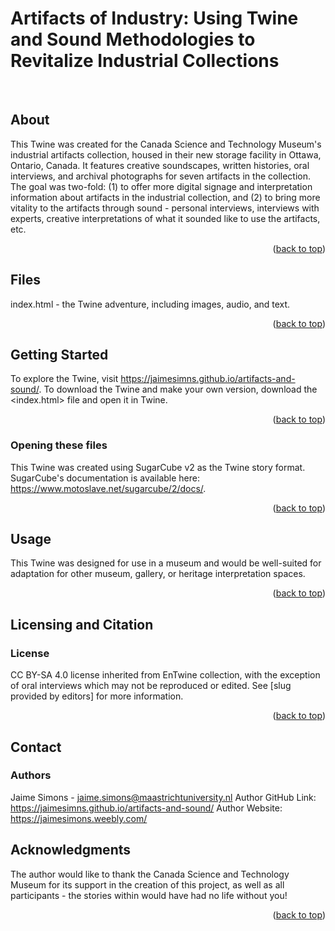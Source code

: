 <a id="readme-top"></a>

# Artifacts of Industry: Using Twine and Sound Methodologies to Revitalize Industrial Collections 
 
## About
This Twine was created for the Canada Science and Technology Museum's industrial artifacts collection, housed in their new storage facility in Ottawa, Ontario, Canada. It features creative soundscapes, written histories, oral interviews, and archival photographs for seven artifacts in the collection. The goal was two-fold: (1) to offer more digital signage and interpretation information about artifacts in the industrial collection, and (2) to bring more vitality to the artifacts through sound - personal interviews, interviews with experts, creative interpretations of what it sounded like to use the artifacts, etc.

<p align="right">(<a href="#readme-top">back to top</a>)</p>


## Files
index.html - the Twine adventure, including images, audio, and text.

<p align="right">(<a href="#readme-top">back to top</a>)</p>

 
## Getting Started
To explore the Twine, visit <https://jaimesimns.github.io/artifacts-and-sound/>.
To download the Twine and make your own version, download the <index.html> file and open it in Twine.

<p align="right">(<a href="#readme-top">back to top</a>)</p>


### Opening these files
This Twine was created using SugarCube v2 as the Twine story format. SugarCube's documentation is available here: <https://www.motoslave.net/sugarcube/2/docs/>.

<p align="right">(<a href="#readme-top">back to top</a>)</p>


## Usage
This Twine was designed for use in a museum and would be well-suited for adaptation for other museum, gallery, or heritage interpretation spaces.

<p align="right">(<a href="#readme-top">back to top</a>)</p>


## Licensing and Citation

### License
CC BY-SA 4.0 license inherited from EnTwine collection, with the exception of oral interviews which may not be reproduced or edited. See [slug provided by editors] for more information.

<p align="right">(<a href="#readme-top">back to top</a>)</p>


## Contact

### Authors
Jaime Simons - jaime.simons@maastrichtuniversity.nl
Author GitHub Link: https://jaimesimns.github.io/artifacts-and-sound/
Author Website: https://jaimesimons.weebly.com/

## Acknowledgments
The author would like to thank the Canada Science and Technology Museum for its support in the creation of this project, as well as all participants - the stories within would have had no life without you!

<p align="right">(<a href="#readme-top">back to top</a>)</p>
 
 
